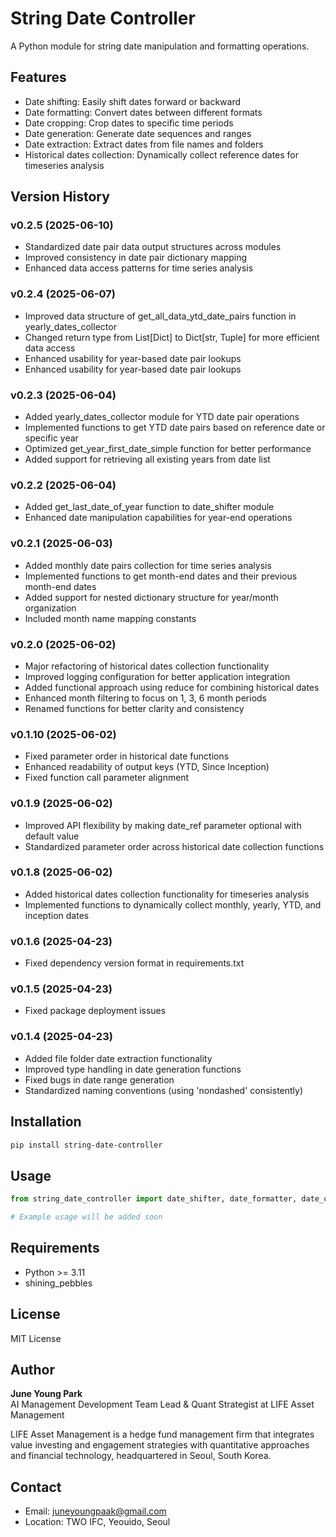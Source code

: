 # String Date Controller

A Python module for string date manipulation and formatting operations.

## Features

- Date shifting: Easily shift dates forward or backward
- Date formatting: Convert dates between different formats
- Date cropping: Crop dates to specific time periods
- Date generation: Generate date sequences and ranges
- Date extraction: Extract dates from file names and folders
- Historical dates collection: Dynamically collect reference dates for timeseries analysis

## Version History

### v0.2.5 (2025-06-10)
- Standardized date pair data output structures across modules
- Improved consistency in date pair dictionary mapping
- Enhanced data access patterns for time series analysis

### v0.2.4 (2025-06-07)
- Improved data structure of get_all_data_ytd_date_pairs function in yearly_dates_collector
- Changed return type from List[Dict] to Dict[str, Tuple] for more efficient data access
- Enhanced usability for year-based date pair lookups
- Enhanced usability for year-based date pair lookups

### v0.2.3 (2025-06-04)
- Added yearly_dates_collector module for YTD date pair operations
- Implemented functions to get YTD date pairs based on reference date or specific year
- Optimized get_year_first_date_simple function for better performance
- Added support for retrieving all existing years from date list

### v0.2.2 (2025-06-04)
- Added get_last_date_of_year function to date_shifter module
- Enhanced date manipulation capabilities for year-end operations

### v0.2.1 (2025-06-03)
- Added monthly date pairs collection for time series analysis
- Implemented functions to get month-end dates and their previous month-end dates
- Added support for nested dictionary structure for year/month organization
- Included month name mapping constants

### v0.2.0 (2025-06-02)
- Major refactoring of historical dates collection functionality
- Improved logging configuration for better application integration
- Added functional approach using reduce for combining historical dates
- Enhanced month filtering to focus on 1, 3, 6 month periods
- Renamed functions for better clarity and consistency

### v0.1.10 (2025-06-02)
- Fixed parameter order in historical date functions
- Enhanced readability of output keys (YTD, Since Inception)
- Fixed function call parameter alignment

### v0.1.9 (2025-06-02)
- Improved API flexibility by making date_ref parameter optional with default value
- Standardized parameter order across historical date collection functions

### v0.1.8 (2025-06-02)
- Added historical dates collection functionality for timeseries analysis
- Implemented functions to dynamically collect monthly, yearly, YTD, and inception dates

### v0.1.6 (2025-04-23)
- Fixed dependency version format in requirements.txt

### v0.1.5 (2025-04-23)
- Fixed package deployment issues

### v0.1.4 (2025-04-23)
- Added file folder date extraction functionality
- Improved type handling in date generation functions
- Fixed bugs in date range generation
- Standardized naming conventions (using 'nondashed' consistently)

## Installation

```bash
pip install string-date-controller
```

## Usage

```python
from string_date_controller import date_shifter, date_formatter, date_cropper

# Example usage will be added soon
```

## Requirements

- Python >= 3.11
- shining_pebbles

## License

MIT License

## Author

**June Young Park**  
AI Management Development Team Lead & Quant Strategist at LIFE Asset Management

LIFE Asset Management is a hedge fund management firm that integrates value investing and engagement strategies with quantitative approaches and financial technology, headquartered in Seoul, South Korea.

## Contact

- Email: juneyoungpaak@gmail.com
- Location: TWO IFC, Yeouido, Seoul
